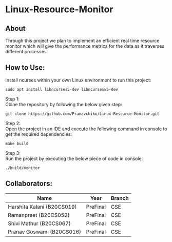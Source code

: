 #  Linux-Resource-Monitor

## About
Through this project we plan to implement an efficient real time resource monitor which will give the performance metrics for the data as it traverses different processes.

## How to Use:
Install ncurses within your own Linux environment to run this project:
```
sudo apt install libncurses5-dev libncursesw5-dev
```
Step 1: \
Clone the repository by following the below given step:
```
git clone https://github.com/Pranavchiku/Linux-Resource-Monitor.git
```
Step 2: \
Open the project in an IDE and execute the following command in console to get the required dependencies:
```
make build
```
Step 3: \
Run the project by executing the below piece of code in console:
```
./build/monitor
```
## Collaborators:
| Name | Year | Branch|
| ------------- | ------------- | ------------- |
| Harshita Kalani (B20CS019)  | PreFinal  | CSE |
| Ramanpreet (B20CS052) | PreFinal | CSE |
| Shivi Mathur (B20CS067) | PreFinal | CSE |
| Pranav Goswami (B20CS016) | PreFinal  | CSE |

